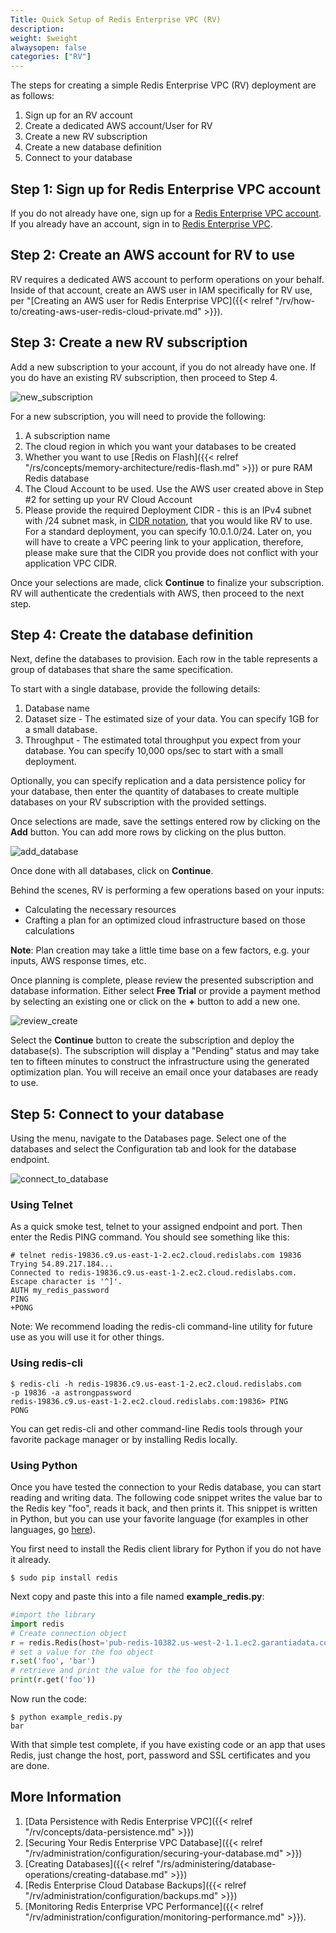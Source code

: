 ```yaml
---
Title: Quick Setup of Redis Enterprise VPC (RV)
description: 
weight: $weight
alwaysopen: false
categories: ["RV"]
---
```

The steps for creating a simple Redis Enterprise VPC (RV) deployment are
as follows:

1. Sign up for an RV account
1. Create a dedicated AWS account/User for RV
1. Create a new RV subscription
1. Create a new database definition
1. Connect to your database

## Step 1: Sign up for Redis Enterprise VPC account

If you do not already have one, sign up for a [Redis Enterprise VPC
account](https://app.redislabs.com/#/sign-up/tabs/redis-cloud?product=redis-cloud-private).
If you already have an account, sign in to [Redis Enterprise
VPC](https://app.redislabs.com/#/login?).

## Step 2: Create an AWS account for RV to use

RV requires a dedicated AWS account to perform operations on your
behalf. Inside of that account, create an AWS user in IAM specifically
for RV use, per "[Creating an AWS user for Redis Enterprise
VPC]({{< relref "/rv/how-to/creating-aws-user-redis-cloud-private.md" >}}).

## Step 3: Create a new RV subscription

Add a new subscription to your account, if you do not already have one.
If you do have an existing RV subscription, then proceed to Step 4.

![new_subscription](/images/rv/new_subscription.png?width=800&height=406)

For a new subscription, you will need to provide the following:

1. A subscription name
1. The cloud region in which you want your databases to be created
1. Whether you want to use [Redis on
    Flash]({{< relref "/rs/concepts/memory-architecture/redis-flash.md" >}})
    or pure RAM Redis database
1. The Cloud Account to be used. Use the AWS user created above in Step
    #2 for setting up your RV Cloud Account
1. Please provide the required Deployment CIDR - this is an IPv4
    subnet with /24 subnet mask, in [CIDR
    notation](https://en.wikipedia.org/wiki/Classless_Inter-Domain_Routing#CIDR_notation),
    that you would like RV to use. For a standard deployment, you can
    specify 10.0.1.0/24. Later on, you will have to create a VPC peering
    link to your application, therefore, please make sure that the CIDR
    you provide does not conflict with your application VPC CIDR.

Once your selections are made, click **Continue** to finalize your
subscription. RV will authenticate the credentials with AWS, then
proceed to the next step.

## Step 4: Create the database definition

Next, define the databases to provision. Each row in the table
represents a group of databases that share the same specification.

To start with a single database, provide the following details:

1. Database name
1. Dataset size - The estimated size of your data. You can specify 1GB
    for a small database.
1. Throughput - The estimated total throughput you expect from your
    database. You can specify 10,000 ops/sec to start with a small
    deployment.

Optionally, you can specify replication and a data persistence policy
for your database, then enter the quantity of databases to create
multiple databases on your RV subscription with the provided settings.

Once selections are made, save the settings entered row by clicking on
the **Add** button. You can add more rows by clicking on the plus
button.

![add_database](/images/rv/add_database.png?width=800&height=444)

Once done with all databases, click on **Continue**.

Behind the scenes, RV is performing a few operations based on your
inputs:

- Calculating the necessary resources
- Crafting a plan for an optimized cloud infrastructure based on those
    calculations

**Note**: Plan creation may take a little time base on a few factors,
e.g. your inputs, AWS response times, etc.

Once planning is complete, please review the presented subscription and
database information. Either select **Free Trial** or provide a payment
method by selecting an existing one or click on the **+** button to add
a new one.

![review_create](/images/rv/review_create.png?width=800&height=594)

Select the **Continue** button to create the subscription and deploy the
database(s). The subscription will display a "Pending" status and may
take ten to fifteen minutes to construct the infrastructure using the
generated optimization plan. You will receive an email once your
databases are ready to use.

## Step 5: Connect to your database

Using the menu, navigate to the Databases page. Select one of the
databases and select the Configuration tab and look for the database
endpoint.

![connect_to_database](/images/rv/connect_to_database.png?width=800&height=599)

### Using Telnet

As a quick smoke test, telnet to your assigned endpoint and port. Then
enter the Redis PING command. You should see something like this:

```src
# telnet redis-19836.c9.us-east-1-2.ec2.cloud.redislabs.com 19836
Trying 54.89.217.184...
Connected to redis-19836.c9.us-east-1-2.ec2.cloud.redislabs.com.
Escape character is '^]'.
AUTH my_redis_password
PING
+PONG
```

Note: We recommend loading the redis-cli command-line utility for future
use as you will use it for other things.

### Using redis-cli

```src
$ redis-cli -h redis-19836.c9.us-east-1-2.ec2.cloud.redislabs.com 
-p 19836 -a astrongpassword
redis-19836.c9.us-east-1-2.ec2.cloud.redislabs.com:19836> PING
PONG
```

You can get redis-cli and other command-line Redis tools through your
favorite package manager or by installing Redis locally.

### Using Python

Once you have tested the connection to your Redis database, you can
start reading and writing data. The following code snippet writes the
value bar to the Redis key "foo", reads it back, and then prints it.
This snippet is written in Python, but you can use your favorite
language (for examples in other languages, go
[here](https://redislabs.com/resources/how-to-redis-enterprise/)).

You first need to install the Redis client library for Python if you do
not have it already.

```src
$ sudo pip install redis
```

Next copy and paste this into a file named
**example_redis.py**:

```python
#import the library
import redis 
# Create connection object
r = redis.Redis(host='pub-redis-10382.us-west-2-1.1.ec2.garantiadata.com', port=10382)
# set a value for the foo object
r.set('foo', 'bar')
# retrieve and print the value for the foo object
print(r.get('foo'))
```

Now run the code:

```src
$ python example_redis.py
bar
```

With that simple test complete, if you have existing code or an app that
uses Redis, just change the host, port, password and SSL certificates
and you are done.

## More Information

1. [Data Persistence with Redis Enterprise
    VPC]({{< relref "/rv/concepts/data-persistence.md" >}})
1. [Securing Your Redis Enterprise VPC
    Database]({{< relref "/rv/administration/configuration/securing-your-database.md" >}})
1. [Creating
    Databases]({{< relref "/rs/administering/database-operations/creating-database.md" >}})
1. [Redis Enterprise Cloud Database
    Backups]({{< relref "/rv/administration/configuration/backups.md" >}})
1. [Monitoring Redis Enterprise VPC
    Performance]({{< relref "/rv/administration/configuration/monitoring-performance.md" >}}).
